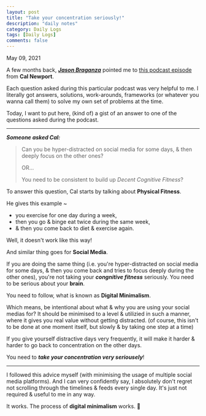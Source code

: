 ```yaml
---
layout: post
title: "Take your concentration seriously!"
description: "daily notes"
category: Daily Logs
tags: [Daily Logs]
comments: false
---
```


May 09, 2021

A few months back, ***[Jason Braganza](https://www.buzzsprout.com/1121972/5519902)*** pointed me to [this podcast episode](https://www.buzzsprout.com/1121972/5519902) from **Cal Newport**. 

Each question asked during this particular podcast was very helpful to me. I literally got answers, solutions, work-arounds, frameworks (or whatever you wanna call them) to solve my own set of problems at the time.

Today, I want to put here, (kind of) a gist of an answer to one of the questions asked during the podcast.<!-- break -->

---

***Someone asked Cal:***

> Can you be hyper-distracted on social media for some days, & then deeply focus on the other ones?
> 
> OR...
> 
> You need to be consistent to build up *Decent Cognitive Fitness*?

To answer this question, Cal starts by talking about **Physical Fitness**.

He gives this example ~ 

- you exercise for one day during a week,
- then you go & binge eat twice during the same week,
- & then you come back to diet & exercise again.

Well, it doesn't work like this way!

And similar thing goes for **Social Media**.

If you are doing the same thing (i.e. you're hyper-distracted on social media for some days, & then you come back and tries to focus deeply during the other ones), you're not taking your ***congnitive fitness*** seriously. You need to be serious about your **brain**.

You need to follow, what is known as **Digital Minimalism**.

Which means, be intentional about what & why you are using your social medias for? It should be minimised to a level & utilizied in such a manner, where it gives you real value without getting distracted. (of course, this isn't to be done at one moment itself, but slowly & by taking one step at a time)

If you give yourself distractive days very frequently, it will make it harder & harder to go back to concentration on the other days.

You need to ***take your concentration very seriousely***!

---

I followed this advice myself (with minimising the usage of multiple social media platforms). And I can very confidently say, I absolutely don't regret not scrolling through the timelines & feeds every single day. It's just not required & useful to me in any way.

It works. The process of **digital minimalism** works. 🙂

